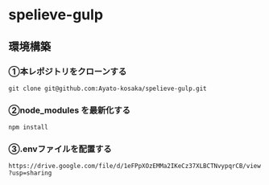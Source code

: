 # spelieve-gulp
## 環境構築
### ①本レポジトリをクローンする
`git clone git@github.com:Ayato-kosaka/spelieve-gulp.git`
### ②node_modules を最新化する
`npm install`
### ③.envファイルを配置する
`https://drive.google.com/file/d/1eFPpXOzEMMa2IKeCz37XLBCTNvypqrCB/view?usp=sharing`
